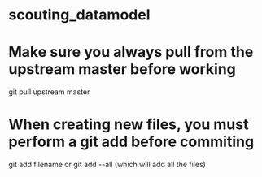 # scouting_datamodel

# Make sure you always pull from the upstream master before working
git pull upstream master

# When creating new files, you must perform a git add before commiting
git add filename
or
git add --all (which will add all the files)

